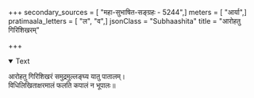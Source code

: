 +++
secondary_sources = [ "महा-सुभाषित-सङ्ग्रहः - 5244",]
meters = [ "आर्या",]
pratimaala_letters = [ "ल", "व",]
jsonClass = "Subhaashita"
title = "आरोहतु गिरिशिखरम्"

+++

<details open><summary>Text</summary>

आरोहतु गिरिशिखरं समुद्रमुल्लङ्घ्य यातु पातालम्।  
विधिलिखिताक्षरमालं फलति कपालं न भूपालः॥
</details>
